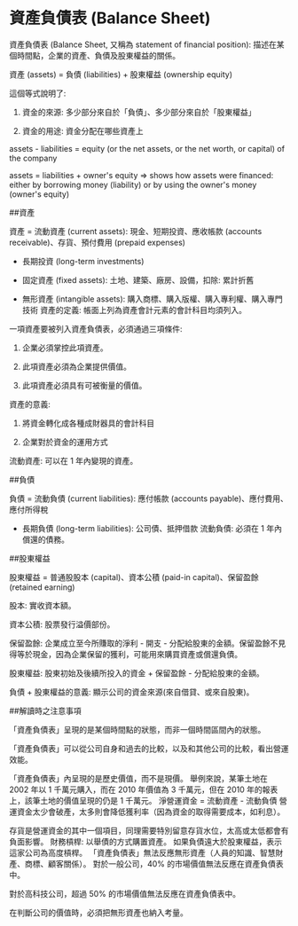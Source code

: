 # 資產負債表 (Balance Sheet)


資產負債表 (Balance Sheet, 又稱為 statement of financial position): 描述在某個時間點，企業的資產、負債及股東權益的關係。

資產 (assets) = 負債 (liabilities) + 股東權益 (ownership equity)

這個等式說明了:

1. 資金的來源: 多少部分來自於「負債」、多少部分來自於「股東權益」

2. 資金的用途: 資金分配在哪些資產上

assets - liabilities = equity (or the net assets, or the net worth, or capital) of the company

assets = liabilities + owner's equity => shows how assets were financed: either by borrowing money (liability) or by using the owner's money (owner's equity)


##資產

資產 = 流動資產 (current assets): 現金、短期投資、應收帳款 (accounts receivable)、存貨、預付費用 (prepaid expenses)
+ 長期投資 (long-term investments)

+ 固定資產 (fixed assets): 土地、建築、廠房、設備，扣除: 累計折舊

+ 無形資產 (intangible assets): 購入商標、購入版權、購入專利權、購入專門技術
資產的定義: 帳面上列為資產會計元素的會計科目均須列入。

一項資產要被列入資產負債表，必須通過三項條件:

1. 企業必須掌控此項資產。

2. 此項資產必須為企業提供價值。

3. 此項資產必須具有可被衡量的價值。 

資產的意義:

1. 將資金轉化成各種成財器具的會計科目

2. 企業對於資金的運用方式

流動資產: 可以在 1 年內變現的資產。

##負債

負債 = 流動負債 (current liabilities): 應付帳款 (accounts payable)、應付費用、應付所得稅
+ 長期負債 (long-term liabilities): 公司債、抵押借款
流動負債: 必須在 1 年內償還的債務。

##股東權益

股東權益 = 普通股股本 (capital)、資本公積 (paid-in capital)、保留盈餘 (retained earning)

股本: 實收資本額。

資本公積: 股票發行溢價部份。

保留盈餘: 企業成立至今所賺取的淨利 - 開支 - 分配給股東的金額。保留盈餘不見得等於現金，因為企業保留的獲利，可能用來購買資產或償還負債。

股東權益: 股東初始及後續所投入的資金 + 保留盈餘 - 分配給股東的金額。

負債 + 股東權益的意義: 顯示公司的資金來源(來自借貸、或來自股東)。

##解讀時之注意事項

「資產負債表」呈現的是某個時間點的狀態，而非一個時間區間內的狀態。

「資產負債表」可以從公司自身和過去的比較，以及和其他公司的比較，看出營運效能。

「資產負債表」內呈現的是歷史價值，而不是現價。
舉例來說，某筆土地在 2002 年以 1 千萬元購入，而在 2010 年價值為 3 千萬元，但在 2010 年的報表上，該筆土地的價值呈現的仍是 1 千萬元。
淨營運資金 = 流動資產 - 流動負債
營運資金太少會破產，太多則會降低獲利率（因為資金的取得需要成本，如利息）。

存貨是營運資金的其中一個項目，同理需要特別留意存貨水位，太高或太低都會有負面影響。
財務槓桿: 以舉債的方式購置資產。
如果負債遠大於股東權益，表示這家公司為高度槓桿。
「資產負債表」無法反應無形資產（人員的知識、智慧財產、商標、顧客關係）。
對於一般公司，40% 的市場價值無法反應在資產負債表中。

對於高科技公司，超過 50% 的市場價值無法反應在資產負債表中。

在判斷公司的價值時，必須把無形資產也納入考量。